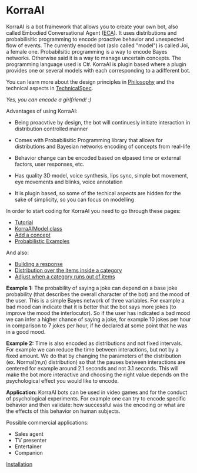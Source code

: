 # KorraAI

KorraAI is a bot framework that allows you to create your own bot, also called Embodied Conversational Agent ([ECA](https://en.wikipedia.org/wiki/Embodied_agent)). It uses distributions and probabilisitic programming to encode proactive behavior and unexpected flow of events. The currently enoded bot (aslo called "model") is called Joi, a female one. Probabilsitic programming is a way to encode Bayes networks. Otherwise said it is a way to manage uncertain concepts. The programming language used is C#. KorraAI is plugin based where a plugin provides one or several models with each corresponding to a adifferent bot.

You can learn more about the design principles in [Philosophy](../../wiki/Philosophy) and the technical aspects in [TechnicalSpec](../../wiki/TechnicalSpec).

*Yes, you can encode a girlfriend! :)*

Advantages of using KorraAI:

* Being proacvtive by design, the bot will continuesly initiate interaction in distribution controlled manner
* Comes with Probabilisitic Programming library that allows for distributions and Bayesian networks encoding of concepts from real-life
* Behavior change can be encoded based on elpased time or external factors, user responses, etc.

* Has quality 3D model, voice synthesis, lips sync, simple bot movement, eye movements and blinks, voice annotation
* It is plugin based, so some of the techical aspects are hidden for the sake of simplicity, so you can focus on modelling

In order to start coding for KorraAI you need to go through these pages:

*  [Tutorial](../../wiki/Tutorial)
*  [KorraAIModel class](../../wiki/KorraAIModel-class)
*  [Add a concept](../../wiki/Add-a-concept)
*  [Probabilistic Examples](../../wiki/Probabilistic-Examples)

And also:
*  [Building a response](../../wiki/Building-a-response)
*  [Distribution over the items inside a category](../../wiki/Distribution-inside-a-category)
*  [Adjust when a category runs out of items](../../wiki/Planning-and-running-out-of-items)

**Example 1:**
The probability of saying a joke can depend on a base joke probability (that describes the overall character of the bot) and the mood of the user. This is a simple Bayes network of three variables. For example a bad mood can indicate that it is better that the bot says more jokes (to improve the mood the interlocutor). So if the user has indicated a bad mood we can infer a higher chance of saying a joke, for example 10 jokes per hour in comparison to 7 jokes per hour, if he declared at some point that he was in a good mood.

**Example 2:**
Time is also encoded as distributions and not fixed intervals. For example we can reduce the time between interactions, but not by a fixed amount. We do that by changing the parameters of the distribution (ex. Normal(m,n) distribution) so that the pauses between interactions are centered for example around 2.1 seconds and not 3.1 seconds. This will make the bot more interactive and choosing the right value depends on the psychological effect you would like to encode.

**Application:**
KorraAI bots can be used in video games and for the conduct of psychological experiments. For example one can try to encode specific behavior and then validate: how successful was the encoding or what are the effects of this behavior on human subjects.

Possible commercial applications:

- Sales agent
- TV presenter
- Entertainer
- Companion


[Installation](../../wiki/Installation)
